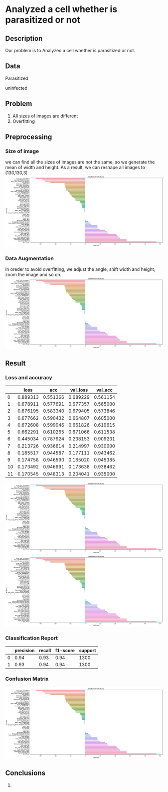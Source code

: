 # Analyzed a cell whether is parasitized or not 

## Description
  Our problem is to Analyzed a cell whether is parasitized or not.
## Data

Parasitized

uninfected

## Problem
1. All sizes of images are different
2. Overfitting

## Preprocessing
### Size of image
we can find all the sizes of images are not the same, so we generate the mean of width and height. As a result, we can reshape all images to (130,130,3)
![shape](https://github.com/Martinyeh81/The-Data-Incubator/blob/master/section_1/Image/LR_Ridge_coef.png)

### Data Augmentation
In oreder to avoid overfitting, we adjust the angle, shift width and height, zoom the image and so on.
![change](https://github.com/Martinyeh81/The-Data-Incubator/blob/master/section_1/Image/LR_Ridge_coef.png)

## Result

### Loss and accuracy
||loss|acc|val_loss|val_acc|
| --- | --- | --- | --- | --- |
|0|0.889313|0.551366|0.689229|0.561154|
|1|0.678911|0.577691|0.677357|0.565000|
|2|0.676195|0.583340|0.679405|0.573846|
|3|0.677662|0.590432|0.664807|0.605000|
|4|0.672608|0.599046|0.661826|0.619615|
|5|0.662291|0.610265|0.671066|0.611538|
|6|0.445034|0.787924|0.238153|0.909231|
|7|0.213726|0.936614|0.214997|0.930000|
|8|0.185517|0.944587|0.177111|0.943462|
|9|0.174758|0.946590|0.165020|0.945385|
|10|0.173492|0.946991|0.173638|0.938462|
|11|0.170545|0.948313|0.204041|0.935000|

![change](https://github.com/Martinyeh81/The-Data-Incubator/blob/master/section_1/Image/LR_Ridge_coef.png)
![change](https://github.com/Martinyeh81/The-Data-Incubator/blob/master/section_1/Image/LR_Ridge_coef.png)

### Classification Report
||precision|recall|f1-score|support
| --- | --- | --- | --- | --- |
|0|0.94|0.93|0.94|1300|
|1|0.93|0.94|0.94|1300|

### Confusion Matrix
![change](https://github.com/Martinyeh81/The-Data-Incubator/blob/master/section_1/Image/LR_Ridge_coef.png)


## Conclusions
1. 

